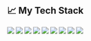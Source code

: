 <!--
**agungvony22/agungvony22** is a ✨ _special_ ✨ repository because its `README.md` (this file) appears on your GitHub profile.

Here are some ideas to get you started:

- 🔭 I’m currently working on ...
- 🌱 I’m currently learning ...
- 👯 I’m looking to collaborate on ...
- 🤔 I’m looking for help with ...
- 💬 Ask me about ...
- 📫 How to reach me: ...
- 😄 Pronouns: ...
- ⚡ Fun fact: ...
-->


## &#x1f4c8; My Tech Stack

<p>
 <img src="https://img.shields.io/badge/HTML-E34F26?logo=Html5&logoColor=white&style=ShieldStyle" />
 <img src="https://img.shields.io/badge/CSS-1572B6?logo=Css3&logoColor=white&style=ShieldStyle" />
 <img src="https://img.shields.io/badge/Javascript-F7DF1E?logo=Javascript&logoColor=white&style=ShieldStyle" />
 <img src="https://img.shields.io/badge/PHP-8892BF?logo=Php&logoColor=white&style=ShieldStyle" />
 <img src="https://img.shields.io/badge/jQuery-0769AD?logo=Jquery&logoColor=white&style=ShieldStyle" />
 <img src="https://img.shields.io/badge/Bootstrap-7952B3?logo=Bootstrap&logoColor=white&style=ShieldStyle" />
 <img src="https://img.shields.io/badge/Tailwind CSS-38BDF8?logo=TailwindCSS&logoColor=white&style=ShieldStyle" />
 <img src="https://img.shields.io/badge/Vue Js-42B883?logo=Vue.js&logoColor=white&style=ShieldStyle" />
 <img src="https://img.shields.io/badge/Laravel-F9322C?logo=Laravel&logoColor=white&style=ShieldStyle" />
</p>
